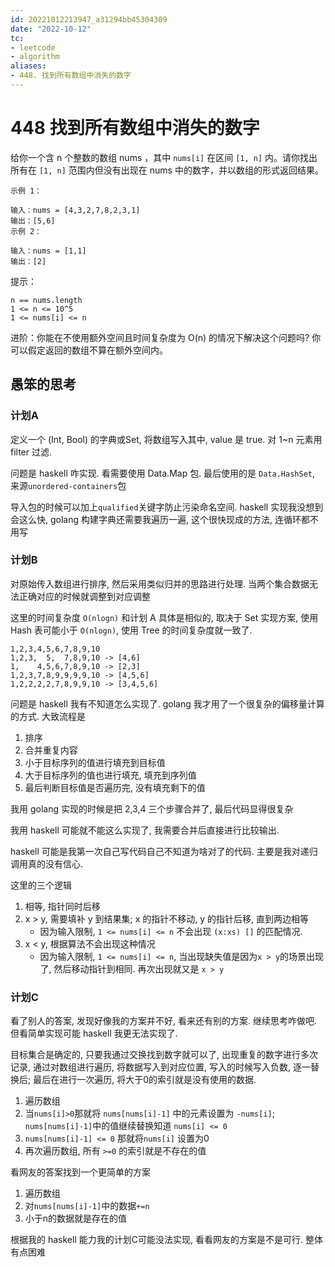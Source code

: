 ```yaml
---
id: 20221012213947_a31294bb45304309
date: "2022-10-12"
tc:
- leetcode
- algorithm
aliases:
- 448. 找到所有数组中消失的数字
---
```


# 448 找到所有数组中消失的数字

给你一个含 n 个整数的数组 nums ，其中 `nums[i]` 在区间 `[1, n]` 内。请你找出所有在 `[1, n]` 范围内但没有出现在 nums 中的数字，并以数组的形式返回结果。


```
示例 1：

输入：nums = [4,3,2,7,8,2,3,1]
输出：[5,6]
示例 2：

输入：nums = [1,1]
输出：[2]
```


提示：
```
n == nums.length
1 <= n <= 10^5
1 <= nums[i] <= n
```
进阶：你能在不使用额外空间且时间复杂度为 O(n) 的情况下解决这个问题吗? 你可以假定返回的数组不算在额外空间内。

## 愚笨的思考

### 计划A

定义一个 (Int, Bool) 的字典或Set, 将数组写入其中, value 是 true. 对 1\~n 元素用 filter 过滤.

问题是 haskell 咋实现. 看需要使用 Data.Map 包. 最后使用的是 `Data.HashSet`, 来源`unordered-containers`包

导入包的时候可以加上`qualified`关键字防止污染命名空间. haskell 实现我没想到会这么快, golang 构建字典还需要我遍历一遍, 这个很快现成的方法, 连循环都不用写

### 计划B

对原始传入数组进行排序, 然后采用类似归并的思路进行处理. 当两个集合数据无法正确对应的时候就调整到对应调整

这里的时间复杂度 `O(nlogn)` 和计划 A 具体是相似的, 取决于 Set 实现方案, 使用 Hash 表可能小于 `O(nlogn)`, 使用 Tree 的时间复杂度就一致了.

```
1,2,3,4,5,6,7,8,9,10
1,2,3,  5,  7,8,9,10 -> [4,6]
1,    4,5,6,7,8,9,10 -> [2,3]
1,2,3,7,8,9,9,9,9,10 -> [4,5,6]
1,2,2,2,2,7,8,9,9,10 -> [3,4,5,6]
```

问题是 haskell 我有不知道怎么实现了. golang 我才用了一个很复杂的偏移量计算的方式. 大致流程是
1. 排序
2. 合并重复内容
3. 小于目标序列的值进行填充到目标值
4. 大于目标序列的值也进行填充, 填充到序列值
5. 最后判断目标值是否遍历完, 没有填充剩下的值

我用 golang 实现的时候是把 2,3,4 三个步骤合并了, 最后代码显得很复杂

我用 haskell 可能就不能这么实现了, 我需要合并后直接进行比较输出.

haskell 可能是我第一次自己写代码自己不知道为啥对了的代码. 主要是我对递归调用真的没有信心.

这里的三个逻辑
1. 相等, 指针同时后移
2. x > y, 需要填补 y 到结果集; x 的指针不移动, y 的指针后移, 直到两边相等
    * 因为输入限制, `1 <= nums[i] <= n` 不会出现 `(x:xs) []` 的匹配情况.
3. x < y, 根据算法不会出现这种情况
    * 因为输入限制, `1 <= nums[i] <= n`, 当出现缺失值是因为`x > y`的场景出现了, 然后移动指针到相同. 再次出现就又是 `x > y`

### 计划C

看了别人的答案, 发现好像我的方案并不好, 看来还有别的方案. 继续思考咋做吧. 但看简单实现可能 haskell 我更无法实现了.

目标集合是确定的, 只要我通过交换找到数字就可以了, 出现重复的数字进行多次记录, 通过对数组进行遍历, 将数据写入到对应位置, 写入的时候写入负数, 逐一替换后; 最后在进行一次遍历, 将大于0的索引就是没有使用的数据.

1. 遍历数组
2. 当`nums[i]>0`那就将 `nums[nums[i]-1]` 中的元素设置为 `-nums[i]`; `nums[nums[i]-1]`中的值继续替换知道 `nums[i] <= 0`
3. `nums[nums[i]-1] <= 0` 那就将`nums[i]` 设置为0
4. 再次遍历数组, 所有 `>=0` 的索引就是不存在的值

看网友的答案找到一个更简单的方案

1. 遍历数组
2. 对`nums[nums[i]-1]`中的数据`+=n`
3. 小于n的数据就是存在的值

根据我的 haskell 能力我的计划C可能没法实现, 看看网友的方案是不是可行. 整体有点困难


